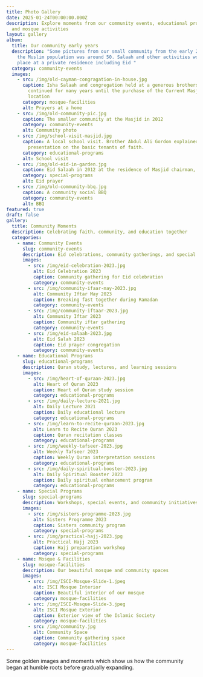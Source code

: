 ```yaml
---
title: Photo Gallery
date: 2025-01-24T00:00:00.000Z
description: Explore moments from our community events, educational programs,
  and mosque activities
layout: gallery
album:
  title: Our community early years
  description: "Some pictures from our small community from the early 2000`s when
    the Muslim population was around 50. Salaah and other activities would take
    place at a private residence including Eid "
  category: community-events
  images:
    - src: /img/old-cayman-congragation-in-house.jpg
      caption: Isha Salaah and congregation held at a generous brothers home. This
        continued for many years until the purchase of the Current Masjid
        location
      category: mosque-facilities
      alt: Prayers at a home
    - src: /img/old-community-pic.jpg
      caption: The smaller community at the Masjid in 2012
      category: community-events
      alt: Community photo
    - src: /img/school-visit-masjid.jpg
      caption: A local school visit. Brother Abdul Ali Gordon explained the
        presentation on the basic tenants of faith.
      category: educational-programs
      alt: School visit
    - src: /img/old-eid-in-garden.jpg
      caption: Eid Salaah in 2012 at the residence of Masjid chairman, Muzaffar Soomro
      category: special-programs
      alt: Eid prayer
    - src: /img/old-community-bbq.jpg
      caption: A community social BBQ
      category: community-events
      alt: BBQ
featured: true
draft: false
gallery:
  title: Community Moments
  description: Celebrating faith, community, and education together
  categories:
    - name: Community Events
      slug: community-events
      description: Eid celebrations, community gatherings, and special occasions
      images:
        - src: /img/eid-celebration-2023.jpg
          alt: Eid Celebration 2023
          caption: Community gathering for Eid celebration
          category: community-events
        - src: /img/community-ifaar-may-2023.jpg
          alt: Community Iftar May 2023
          caption: Breaking fast together during Ramadan
          category: community-events
        - src: /img/community-iftaar-2023.jpg
          alt: Community Iftar 2023
          caption: Community iftar gathering
          category: community-events
        - src: /img/eid-salaah-2023.jpg
          alt: Eid Salah 2023
          caption: Eid prayer congregation
          category: community-events
    - name: Educational Programs
      slug: educational-programs
      description: Quran study, lectures, and learning sessions
      images:
        - src: /img/heart-of-quraan-2023.jpg
          alt: Heart of Quran 2023
          caption: Heart of Quran study session
          category: educational-programs
        - src: /img/daily-lecture-2021.jpg
          alt: Daily Lecture 2021
          caption: Daily educational lecture
          category: educational-programs
        - src: /img/learn-to-recite-quraan-2023.jpg
          alt: Learn to Recite Quran 2023
          caption: Quran recitation classes
          category: educational-programs
        - src: /img/weekly-tafseer-2023.jpg
          alt: Weekly Tafseer 2023
          caption: Weekly Quran interpretation sessions
          category: educational-programs
        - src: /img/daily-spiritual-booster-2023.jpg
          alt: Daily Spiritual Booster 2023
          caption: Daily spiritual enhancement program
          category: educational-programs
    - name: Special Programs
      slug: special-programs
      description: Workshops, special events, and community initiatives
      images:
        - src: /img/sisters-programme-2023.jpg
          alt: Sisters Programme 2023
          caption: Sisters community program
          category: special-programs
        - src: /img/practical-hajj-2023.jpg
          alt: Practical Hajj 2023
          caption: Hajj preparation workshop
          category: special-programs
    - name: Mosque & Facilities
      slug: mosque-facilities
      description: Our beautiful mosque and community spaces
      images:
        - src: /img/ISCI-Mosque-Slide-1.jpeg
          alt: ISCI Mosque Interior
          caption: Beautiful interior of our mosque
          category: mosque-facilities
        - src: /img/ISCI-Mosque-Slide-3.jpeg
          alt: ISCI Mosque Exterior
          caption: Exterior view of the Islamic Society
          category: mosque-facilities
        - src: /img/community.jpg
          alt: Community Space
          caption: Community gathering space
          category: mosque-facilities
---
```

Some golden images and moments which show us how the community began at humble roots before gradually expanding.
